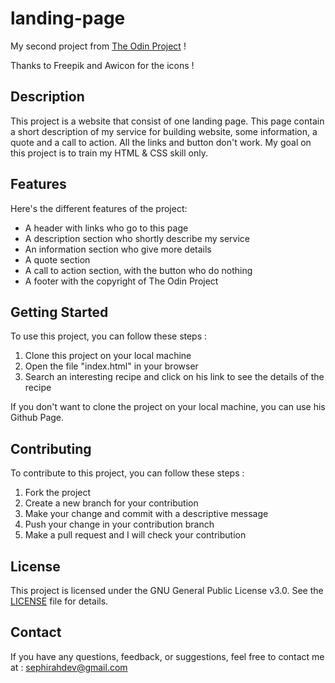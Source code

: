 # landing-page

My second project from [The Odin Project](https://www.theodinproject.com/lessons/foundations-landing-page) !

Thanks to Freepik and Awicon for the icons !

## Description

This project is a website that consist of one landing page. This page contain a short description of my service for building website, some information, a quote and a call to action. All the links and button don't work.
My goal on this project is to train my HTML & CSS skill only.

## Features

Here's the different features of the project:

  - A header with links who go to this page
  - A description section who shortly describe my service
  - An information section who give more details
  - A quote section
  - A call to action section, with the button who do nothing
  - A footer with the copyright of The Odin Project

## Getting Started

To use this project, you can follow these steps :

  1. Clone this project on your local machine
  2. Open the file "index.html" in your browser
  3. Search an interesting recipe and click on his link to see the details of the recipe

If you don't want to clone the project on your local machine, you can use his Github Page.

## Contributing

To contribute to this project, you can follow these steps :

  1. Fork the project
  2. Create a new branch for your contribution
  3. Make your change and commit with a descriptive message
  4. Push your change in your contribution branch
  5. Make a pull request and I will check your contribution

## License

This project is licensed under the GNU General Public License v3.0. See the [LICENSE](LICENSE) file for details.

## Contact

If you have any questions, feedback, or suggestions, feel free to contact me at : [sephirahdev@gmail.com](mailto:sephirahdev@gmail.com)